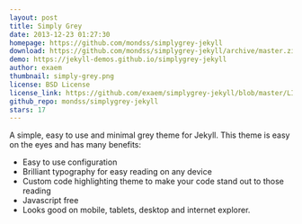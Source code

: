 ```yaml
---
layout: post
title: Simply Grey
date: 2013-12-23 01:27:30
homepage: https://github.com/mondss/simplygrey-jekyll
download: https://github.com/mondss/simplygrey-jekyll/archive/master.zip
demo: https://jekyll-demos.github.io/simplygrey-jekyll
author: exaem
thumbnail: simply-grey.png
license: BSD License
license_link: https://github.com/exaem/simplygrey-jekyll/blob/master/LICENSE
github_repo: mondss/simplygrey-jekyll
stars: 17
---
```


A simple, easy to use and minimal grey theme for Jekyll. This theme is
easy on the eyes and has many benefits:

* Easy to use configuration
* Brilliant typography for easy reading on any device
* Custom code highlighting theme to make your code stand out to those
  reading
* Javascript free
* Looks good on mobile, tablets, desktop and internet explorer.
